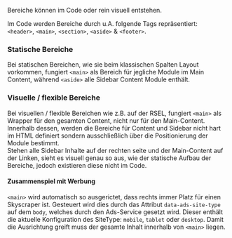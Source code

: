 Bereiche können im Code oder rein visuell entstehen.  

Im Code werden Bereiche durch u.A. folgende Tags repräsentiert:  
`<header>`, `<main>`, `<section>`, `<aside>` & `<footer>`. 

### Statische Bereiche
Bei statischen Bereichen, wie sie beim klassischen Spalten Layout vorkommen, fungiert `<main>` als Bereich für jegliche Module im Main Content, während `<aside>` alle Sidebar Content Module enthält.

### Visuelle / flexible Bereiche

Bei visuellen / flexible Bereichen wie z.B. auf der RSEL, fungiert `<main>` als Wrapper für den gesamten Content, nicht nur für den Main-Content. 
Innerhalb dessen, werden die Bereiche für Content und Sidebar nicht hart im HTML definiert sondern ausschließlich über die Positionierung der Module bestimmt.  
 Stehen alle Sidebar Inhalte auf der rechten seite und der Main-Content auf der Linken, sieht es visuell genau so aus, wie der statische Aufbau der Bereiche, jedoch existieren diese nicht im Code.

#### Zusammenspiel mit Werbung
`<main>` wird automatisch so ausgerictet, dass rechts immer Platz für einen Skyscraper ist.
Gesteuert wird dies durch das Attribut `data-ads-site-type` auf dem `body`, welches durch den Ads-Service gesetzt wird.
Dieser enthält die aktuelle Konfiguration des SiteType: `mobile`, `tablet` oder `desktop`.
Damit die Ausrichtung greift muss der gesamte Inhalt innerhalb von `<main>` liegen.